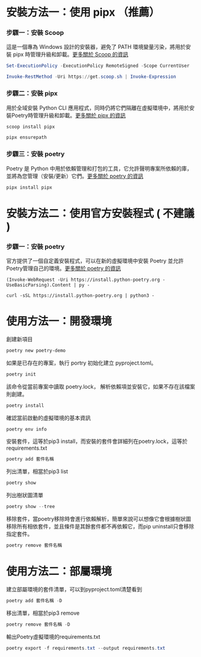 # 安裝方法一：使用 pipx （推薦）

### 步驟一：安裝 Scoop

這是一個專為 Windows 設計的安裝器，避免了 PATH 環境變量污染，將用於安裝 pipx 時管理升級和卸載。[更多關於 Scoop 的資訊](https://scoop.sh/)
```powershell
Set-ExecutionPolicy -ExecutionPolicy RemoteSigned -Scope CurrentUser
```
```powershell
Invoke-RestMethod -Uri https://get.scoop.sh | Invoke-Expression
```

### 步驟二：安裝 pipx

用於全域安裝 Python CLI 應用程式，同時仍將它們隔離在虛擬環境中，將用於安裝Poetry時管理升級和卸載。[更多關於 pipx 的資訊](https://pipx.pypa.io/stable/installation/)
```powershell 
scoop install pipx
```
```powershell
pipx ensurepath
```

### 步驟三：安裝 poetry

Poetry 是 Python 中用於依賴管理和打包的工具，它允許聲明專案所依賴的庫，並將為您管理（安裝/更新）它們。[更多關於 poetry 的資訊](https://python-poetry.org/docs/#installing-with-pipx)
```powershell
pipx install pipx
```

# 安裝方法二：使用官方安裝程式 ( 不建議 )

### 步驟一：安裝 poetry
官方提供了一個自定義安裝程式，可以在新的虛擬環境中安裝 Poetry 並允許Poetry管理自己的環境。[更多關於 poetry 的資訊](https://python-poetry.org/docs/#installing-with-the-official-installer)
```windows
(Invoke-WebRequest -Uri https://install.python-poetry.org -UseBasicParsing).Content | py -
```
```Linux
curl -sSL https://install.python-poetry.org | python3 -
```

# 使用方法一：開發環境

創建新項目
```powershell
poetry new poetry-demo
```

如果是已存在的專案，執行 portry 初始化建立 pyproject.toml。
```powershell
poetry init
```

該命令從當前專案中讀取 poetry.lock， 解析依賴項並安裝它，如果不存在該檔案則創建。
```powershell
poetry install
```

確認當前啟動的虛擬環境的基本資訊
```powershell
poetry env info
```

安裝套件，這等於pip3 install，而安裝的套件會詳細列在poetry.lock，這等於requirements.txt
```powershell
poetry add 套件名稱
```

列出清單，相當於pip3 list
```powershell
poetry show
```

列出樹狀圖清單
```powershell
poetry show --tree
```

移除套件，當poetry移除時會進行依賴解析，簡單來說可以想像它會根據樹狀圖移除所有相依套件，並且條件是其餘套件都不再依賴它，而pip uninstall只會移除指定套件。
```powershell
poetry remove 套件名稱
```

# 使用方法二：部屬環境

建立部屬環境的套件清單，可以到pyproject.toml清楚看到
```powershell
poetry add 套件名稱 -D
```

移出清單，相當於pip3 remove
```powershell
poetry remove 套件名稱 -D
```

輸出Poetry虛擬環境的requirements.txt
```powershell
poetry export -f requirements.txt --output requirements.txt
```
